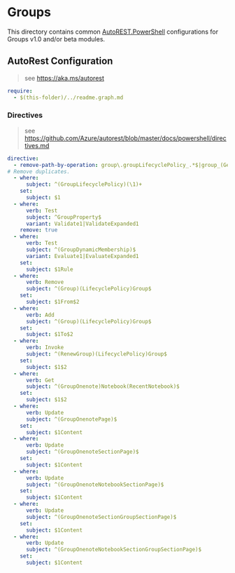 # Groups

This directory contains common [AutoREST.PowerShell](https://github.com/Azure/autorest.powershell) configurations for Groups v1.0 and/or beta modules.

## AutoRest Configuration

> see <https://aka.ms/autorest>

``` yaml
require:
  - $(this-folder)/../readme.graph.md
```

### Directives

> see https://github.com/Azure/autorest/blob/master/docs/powershell/directives.md

``` yaml
directive:
  - remove-path-by-operation: group\.groupLifecyclePolicy_.*$|group_(Get|Create|Update|Delete)GroupLifecyclePolicy$|group\.team.*$|user\.joinedGroup.*$|group\.site\.onenote.*$|.*\.onenote\..*parent.*|.*\.calendarView.*|.*\.notebook\.section.*|.*\.sectionGroup\.section.*|.*\.section\.page.*|.*\.calendar\.event\..*$|.*\.event\..*$
# Remove duplicates.
  - where:
      subject: ^(GroupLifecyclePolicy)(\1)+
    set:
      subject: $1
  - where:
      verb: Test
      subject: ^GroupProperty$
      variant: Validate1|ValidateExpanded1
    remove: true
  - where:
      verb: Test
      subject: ^(GroupDynamicMembership)$
      variant: Evaluate1|EvaluateExpanded1
    set:
      subject: $1Rule
  - where:
      verb: Remove
      subject: ^(Group)(LifecyclePolicy)Group$
    set:
      subject: $1From$2
  - where:
      verb: Add
      subject: ^(Group)(LifecyclePolicy)Group$
    set:
      subject: $1To$2
  - where:
      verb: Invoke
      subject: ^(RenewGroup)(LifecyclePolicy)Group$
    set:
      subject: $1$2
  - where:
      verb: Get
      subject: ^(GroupOnenote)Notebook(RecentNotebook)$
    set:
      subject: $1$2
  - where:
      verb: Update
      subject: ^(GroupOnenotePage)$
    set:
      subject: $1Content
  - where:
      verb: Update
      subject: ^(GroupOnenoteSectionPage)$
    set:
      subject: $1Content
  - where:
      verb: Update
      subject: ^(GroupOnenoteNotebookSectionPage)$
    set:
      subject: $1Content
  - where:
      verb: Update
      subject: ^(GroupOnenoteSectionGroupSectionPage)$
    set:
      subject: $1Content
  - where:
      verb: Update
      subject: ^(GroupOnenoteNotebookSectionGroupSectionPage)$
    set:
      subject: $1Content
```
